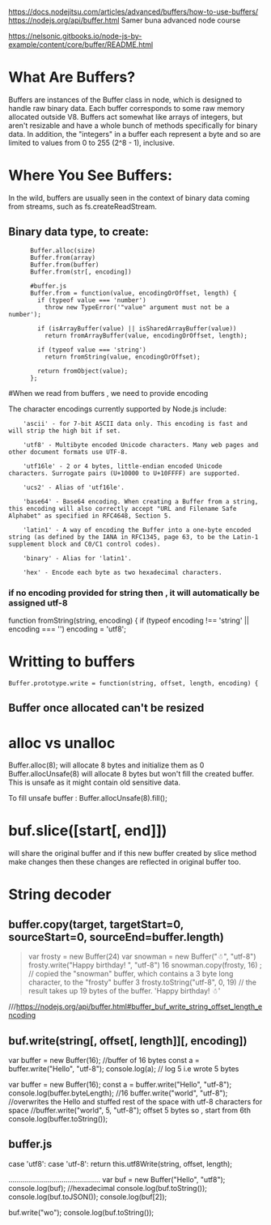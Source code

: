 https://docs.nodejitsu.com/articles/advanced/buffers/how-to-use-buffers/
https://nodejs.org/api/buffer.html
Samer buna advanced node course

https://nelsonic.gitbooks.io/node-js-by-example/content/core/buffer/README.html

# What Are Buffers?
Buffers are instances of the Buffer class in node, which is designed to handle raw binary data. Each buffer corresponds to some raw memory allocated outside V8. Buffers act somewhat like arrays of integers, but aren't resizable and have a whole bunch of methods specifically for binary data. In addition, the "integers" in a buffer each represent a byte and so are limited to values from 0 to 255 (2^8 - 1), inclusive.

# Where You See Buffers:

In the wild, buffers are usually seen in the context of binary data coming from streams, such as fs.createReadStream.



## Binary data type, to create:

          Buffer.alloc(size)
          Buffer.from(array)
          Buffer.from(buffer)
          Buffer.from(str[, encoding])

          #buffer.js
          Buffer.from = function(value, encodingOrOffset, length) {
            if (typeof value === 'number')
              throw new TypeError('"value" argument must not be a number');

            if (isArrayBuffer(value) || isSharedArrayBuffer(value))
              return fromArrayBuffer(value, encodingOrOffset, length);

            if (typeof value === 'string')
              return fromString(value, encodingOrOffset);

            return fromObject(value);
          };

#When we read from buffers , we need to provide encoding

The character encodings currently supported by Node.js include:

        'ascii' - for 7-bit ASCII data only. This encoding is fast and will strip the high bit if set.

        'utf8' - Multibyte encoded Unicode characters. Many web pages and other document formats use UTF-8.

        'utf16le' - 2 or 4 bytes, little-endian encoded Unicode characters. Surrogate pairs (U+10000 to U+10FFFF) are supported.

        'ucs2' - Alias of 'utf16le'.

        'base64' - Base64 encoding. When creating a Buffer from a string, this encoding will also correctly accept "URL and Filename Safe Alphabet" as specified in RFC4648, Section 5.

        'latin1' - A way of encoding the Buffer into a one-byte encoded string (as defined by the IANA in RFC1345, page 63, to be the Latin-1 supplement block and C0/C1 control codes).

        'binary' - Alias for 'latin1'.

        'hex' - Encode each byte as two hexadecimal characters.
      
    
 ### if no encoding provided for string then , it will automatically be assigned utf-8   
   function fromString(string, encoding) {
    if (typeof encoding !== 'string' || encoding === '')
      encoding = 'utf8';
      
 
 # Writting to buffers
    Buffer.prototype.write = function(string, offset, length, encoding) {
    
 ## Buffer once allocated can't be resized
 
 # alloc vs unalloc 
 
 Buffer.alloc(8); will allocate 8 bytes and initialize them as 0 
 Buffer.allocUnsafe(8) will allocate 8 bytes but won't fill the created buffer.
 This is unsafe as it might contain old sensitive data.
 
 To fill unsafe buffer :
    Buffer.allocUnsafe(8).fill();
 
 
 # buf.slice([start[, end]]) 
 will share the original buffer and if this new buffer created by slice method make changes then these changes are reflected in original buffer too.
 
 # String decoder
 
 ## buffer.copy(target, targetStart=0, sourceStart=0, sourceEnd=buffer.length)
 > var frosty = new Buffer(24)
> var snowman = new Buffer("☃", "utf-8")
> frosty.write("Happy birthday! ", "utf-8")
16
> snowman.copy(frosty, 16) ;   // copied the "snowman" buffer, which contains a 3 byte long character, to the "frosty" buffer
3
> frosty.toString("utf-8", 0, 19) // the result takes up 19 bytes of the buffer.
'Happy birthday! ☃'
 
 
 
 ///https://nodejs.org/api/buffer.html#buffer_buf_write_string_offset_length_encoding
 
 
 ## buf.write(string[, offset[, length]][, encoding])
 
 var buffer = new Buffer(16); //buffer of 16 bytes
 const a = buffer.write("Hello", "utf-8");
 console.log(a); // log 5  i.e wrote 5 bytes

 
 var buffer = new Buffer(16);
 const a = buffer.write("Hello", "utf-8");
 console.log(buffer.byteLength); //16
 buffer.write("world", "utf-8");  //overwrites the Hello and stuffed rest of the space with utf-8 characters for space
 //buffer.write("world", 5, "utf-8"); offset 5 bytes so , start from 6th 
 console.log(buffer.toString());
 
 ## buffer.js
 case 'utf8':
 case 'utf-8':
        return this.utf8Write(string, offset, length);
 
............................................. 
var buf = new Buffer("Hello", "utf8");
console.log(buf); //hexadecimal
console.log(buf.toString());
console.log(buf.toJSON());
console.log(buf[2]);

buf.write("wo");
console.log(buf.toString());
